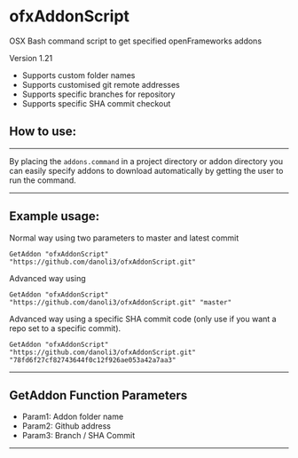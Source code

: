 ofxAddonScript
==============

OSX Bash command script to get specified openFrameworks addons

Version 1.21

 - Supports custom folder names
 - Supports customised git remote addresses
 - Supports specific branches for repository
 - Supports specific SHA commit checkout


How to use:
--------------------------
--------------------------------------------

By placing the `addons.command` in a project directory or addon directory you can easily specify addons to download automatically by getting the user to run the command.

--------------------------------------------
Example usage:
--------------------------


Normal way using two parameters to master and latest commit
	
```
GetAddon "ofxAddonScript" "https://github.com/danoli3/ofxAddonScript.git"  
```

Advanced way using

``` 
GetAddon "ofxAddonScript" "https://github.com/danoli3/ofxAddonScript.git" "master" 
```

Advanced way using a specific SHA commit code (only use if you want a repo set to a specific commit).

```
GetAddon "ofxAddonScript" "https://github.com/danoli3/ofxAddonScript.git" "78fd6f27cf82743644f0c12f926ae053a42a7aa3"
```
-----------------------------------------------

GetAddon Function Parameters
--------------------

- Param1: Addon folder name
- Param2: Github address
- Param3: Branch / SHA Commit

--------------------------------------------